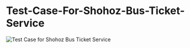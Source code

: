 # Test-Case-For-Shohoz-Bus-Ticket-Service
![Test Case for Shohoz Bus Ticket Service](https://github.com/fahadarpon/Test-Case-For-Shohoz-Bus-Ticket-Service/assets/96936188/f6a69c7c-6e2c-4e08-9882-7d40668e7f32)
